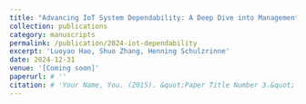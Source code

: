 ```yaml
---
title: "Advancing IoT System Dependability: A Deep Dive into Management and Operation Plane Separation"
collection: publications
category: manuscripts
permalink: /publication/2024-iot-dependability
excerpt: 'Luoyao Hao, Shuo Zhang, Henning Schulzrinne'
date: 2024-12-31
venue: '[Coming soon]'
paperurl: # ''
citation: # 'Your Name, You. (2015). &quot;Paper Title Number 3.&quot; <i>Journal 1</i>. 1(3).'
---
```

